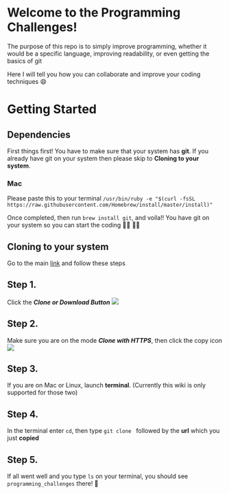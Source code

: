 # Welcome to the Programming Challenges!

The purpose of this repo is to simply improve programming, whether it would be a specific language, 
improving readability, or even getting the basics of git

Here I will tell you how you can collaborate and improve your coding techniques 😄 

# Getting Started

## Dependencies
First things first! You have to make sure that your system has **git**. If you already have git on your system
then please skip to **Cloning to your system**.

### Mac
Please paste this to your terminal `/usr/bin/ruby -e "$(curl -fsSL https://raw.githubusercontent.com/Homebrew/install/master/install)"`

Once completed, then run `brew install git`, and voila!! You have git on your system so you can start the coding 👩‍💻 👨‍💻

## Cloning to your system
Go to the main [link](https://github.com/niroigen/programming_challenges) and follow these steps

## Step 1. 
Click the ***Clone or Download Button***
![](https://github.com/niroigen/programming_challenges/blob/master/images/Step_1.png)

## Step 2. 
Make sure you are on the mode ***Clone with HTTPS***, then click the copy icon
![](https://github.com/niroigen/programming_challenges/blob/master/images/Step_2.png)

## Step 3.
If you are on Mac or Linux, launch **terminal**. (Currently this wiki is only supported for those two)

## Step 4.
In the terminal enter `cd`, then type `git clone ` followed by the **url** which you just **copied**

## Step 5.
If all went well and you type `ls` on your terminal, you should see `programming_challenges` there! 🎊 
